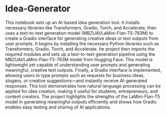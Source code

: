 # Idea-Generator
This notebook sets up an AI-based idea generation tool. It installs necessary libraries like Transformers, Gradio, Torch, and Accelerate, then uses a text-to-text generation model (MBZUAI/LaMini-Flan-T5-783M) to create a Gradio interface for generating creative ideas or text outputs from user prompts.
It begins by installing the necessary Python libraries such as Transformers, Gradio, Torch, and Accelerate.
he project then imports the required modules and sets up a text-to-text generation pipeline using the MBZUAI/LaMini-Flan-T5-783M model from Hugging Face. This model is lightweight yet capable of understanding user prompts and generating meaningful, creative text outputs. Finally, a Gradio interface is implemented, allowing users to type prompts such as requests for business ideas, slogans, or creative suggestions—and instantly receive AI-generated responses.
This tool demonstrates how natural language processing can be applied for idea creation, making it useful for students, entrepreneurs, and content creators. The project highlights the strengths of the LaMini-Flan-T5 model in generating meaningful outputs efficiently and shows how Gradio enables easy testing and sharing of AI applications.
